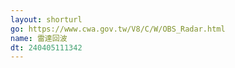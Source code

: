 ```yaml
---
layout: shorturl
go: https://www.cwa.gov.tw/V8/C/W/OBS_Radar.html
name: 雷達回波
dt: 240405111342
---
```

